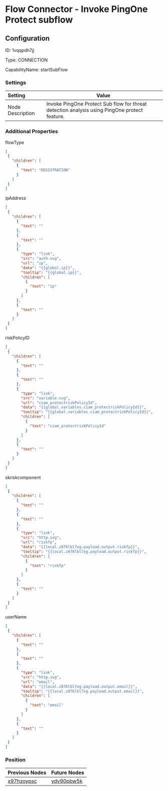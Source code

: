 # Flow Connector - Invoke PingOne Protect subflow
## Configuration
ID:  1vqqpdh7jj

Type: CONNECTION 

CapabilityName: startSubFlow

### Settings
| Setting | Value  |
| :------------------------ | ---------------------------------------- |
| Node Description | Invoke PingOne Protect Sub flow for threat detection analysis using PingOne protect feature. | 
 




### Additional Properties
flowType
 ```json 
[
  {
    "children": [
      {
        "text": "REGISTRATION"
      }
    ]
  }
]
```


ipAddress
 ```json 
[
  {
    "children": [
      {
        "text": ""
      },
      {
        "text": ""
      },
      {
        "type": "link",
        "src": "auth.svg",
        "url": "ip",
        "data": "{{global.ip}}",
        "tooltip": "{{global.ip}}",
        "children": [
          {
            "text": "ip"
          }
        ]
      },
      {
        "text": ""
      }
    ]
  }
]
```


riskPolicyID
 ```json 
[
  {
    "children": [
      {
        "text": ""
      },
      {
        "text": ""
      },
      {
        "type": "link",
        "src": "variable.svg",
        "url": "ciam_protectriskPolicyId",
        "data": "{{global.variables.ciam_protectriskPolicyId}}",
        "tooltip": "{{global.variables.ciam_protectriskPolicyId}}",
        "children": [
          {
            "text": "ciam_protectriskPolicyId"
          }
        ]
      },
      {
        "text": ""
      }
    ]
  }
]
```


skriskcomponent
 ```json 
[
  {
    "children": [
      {
        "text": ""
      },
      {
        "text": ""
      },
      {
        "type": "link",
        "src": "http.svg",
        "url": "riskfp",
        "data": "{{local.z876lbl7xg.payload.output.riskfp}}",
        "tooltip": "{{local.z876lbl7xg.payload.output.riskfp}}",
        "children": [
          {
            "text": "riskfp"
          }
        ]
      },
      {
        "text": ""
      }
    ]
  }
]
```


userName
 ```json 
[
  {
    "children": [
      {
        "text": ""
      },
      {
        "text": ""
      },
      {
        "type": "link",
        "src": "http.svg",
        "url": "email",
        "data": "{{local.z876lbl7xg.payload.output.email}}",
        "tooltip": "{{local.z876lbl7xg.payload.output.email}}",
        "children": [
          {
            "text": "email"
          }
        ]
      },
      {
        "text": ""
      }
    ]
  }
]
```




### Position
| Previous Nodes | Future Nodes |
| :------------- | ------------ |
| [x97hzoypsc](./x97hzoypsc.md) | [ydy90pbw5k](./ydy90pbw5k.md) |